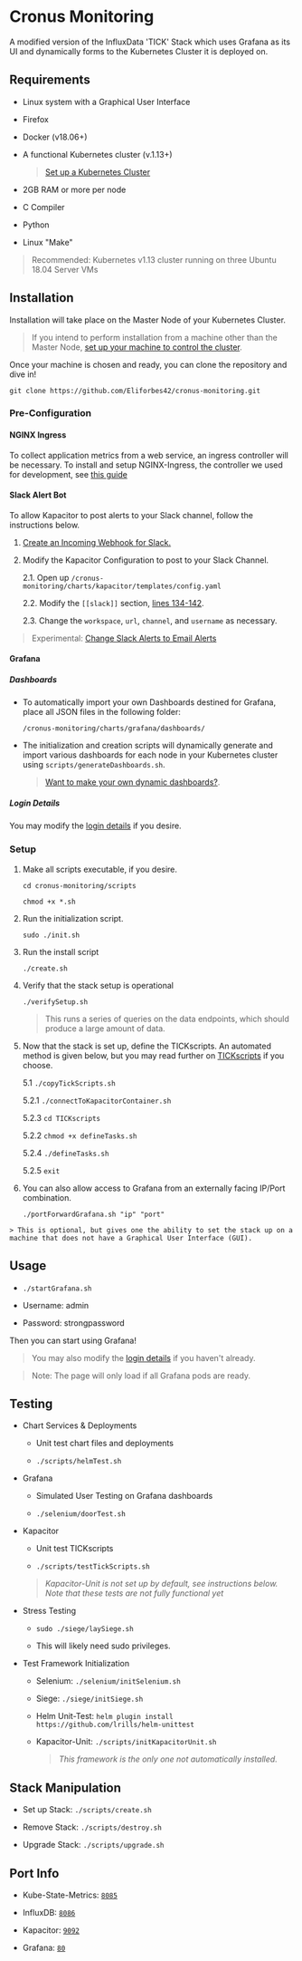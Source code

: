 
# Cronus Monitoring
A modified version of the InfluxData 'TICK' Stack which uses Grafana as its UI and dynamically forms to the Kubernetes Cluster it is deployed on.

## Requirements

- Linux system with a Graphical User Interface

- Firefox

- Docker (v18.06+)

- A functional Kubernetes cluster (v.1.13+)

    > [Set up a Kubernetes Cluster](https://kubernetes.io/docs/setup/independent/create-cluster-kubeadm/)

- 2GB RAM or more per node

- C Compiler

- Python

- Linux "Make"

> Recommended: Kubernetes v1.13 cluster running on three Ubuntu 18.04 Server VMs

## Installation

Installation will take place on the Master Node of your Kubernetes Cluster.

> If you intend to perform installation from a machine other than the Master Node, [set up your machine to control the cluster](https://kubernetes.io/docs/setup/independent/create-cluster-kubeadm/#optional-controlling-your-cluster-from-machines-other-than-the-master).

Once your machine is chosen and ready, you can clone the repository and dive in!

`git clone https://github.com/Eliforbes42/cronus-monitoring.git`



### Pre-Configuration

#### NGINX Ingress
To collect application metrics from a web service, an ingress controller will be necessary. To install and setup NGINX-Ingress, the controller we used for development, see [this guide](https://github.com/Eliforbes42/cronus-monitoring/blob/master/NGINX-Ingress.md)

#### Slack Alert Bot
To allow Kapacitor to post alerts to your Slack channel, follow the instructions below.

1. [Create an Incoming Webhook for Slack.](https://api.slack.com/incoming-webhooks)

2. Modify the Kapacitor Configuration to post to your Slack Channel.

    2.1. Open up `/cronus-monitoring/charts/kapacitor/templates/config.yaml`

    2.2. Modify the `[[slack]]` section, [lines 134-142](https://github.com/Eliforbes42/cronus-monitoring/blob/master/charts/kapacitor/templates/config.yaml#L134).
    
    2.3. Change the `workspace`, `url`, `channel`, and `username` as necessary.

> Experimental: [Change Slack Alerts to Email Alerts](https://github.com/Eliforbes42/cronus-monitoring/blob/master/scripts/README.md#slackalerttoemailsh)

#### Grafana 

##### Dashboards
- To automatically import your own Dashboards destined for Grafana, place all JSON files in the following folder: 

      /cronus-monitoring/charts/grafana/dashboards/

- The initialization and creation scripts will dynamically generate and import various dashboards for each node in your Kubernetes cluster using `scripts/generateDashboards.sh`.
  > [Want to make your own dynamic dashboards?](https://github.com/Eliforbes42/cronus-monitoring/blob/master/GRAFANA.md).

##### Login Details

You may modify the [login details](https://github.com/Eliforbes42/cronus-monitoring/blob/master/charts/grafana/values.yaml#L112) if you desire.

### Setup
1.   Make all scripts executable, if you desire.
         
         cd cronus-monitoring/scripts

         chmod +x *.sh

2.   Run the initialization script.
                   
         sudo ./init.sh

3.   Run the install script

         ./create.sh

4.   Verify that the stack setup is operational

         ./verifySetup.sh

        > This runs a series of queries on the data endpoints, which should produce a large amount of data.

5.   Now that the stack is set up, define the TICKscripts. An automated method is given below, but you may read further on [TICKscripts](https://github.com/Eliforbes42/cronus-monitoring/blob/master/charts/kapacitor/TICKscripts/README.md) if you choose.

        5.1   `./copyTickScripts.sh`  

        5.2.1 `./connectToKapacitorContainer.sh`

        5.2.3 `cd TICKscripts`

        5.2.2 `chmod +x defineTasks.sh`

        5.2.4 `./defineTasks.sh`

        5.2.5 `exit`

6.   You can also allow access to Grafana from an externally facing IP/Port combination.

         ./portForwardGrafana.sh "ip" "port"

    > This is optional, but gives one the ability to set the stack up on a machine that does not have a Graphical User Interface (GUI).

## Usage

-  `./startGrafana.sh`

- Username: admin

- Password: strongpassword

Then you can start using Grafana!

> You may also modify the [login details](https://github.com/Eliforbes42/cronus-monitoring/blob/master/charts/grafana/values.yaml#L112) if you haven't already.

> Note: The page will only load if all Grafana pods are ready.

## Testing

- Chart Services & Deployments

    -  Unit test chart files and deployments

    -  `./scripts/helmTest.sh`

- Grafana

    - Simulated User Testing on Grafana dashboards

    - `./selenium/doorTest.sh`

- Kapacitor

    - Unit test TICKscripts

    - `./scripts/testTickScripts.sh`

    > *Kapacitor-Unit is not set up by default, see instructions below. Note that these tests are not fully functional yet*

- Stress Testing

    - `sudo ./siege/laySiege.sh`

    - This will likely need sudo privileges.

- Test Framework Initialization

    - Selenium: `./selenium/initSelenium.sh`

    - Siege: `./siege/initSiege.sh`

    - Helm Unit-Test: `helm plugin install https://github.com/lrills/helm-unittest`

    - Kapacitor-Unit: `./scripts/initKapacitorUnit.sh`

        > *This framework is the only one not automatically installed.*

## Stack Manipulation

- Set up Stack:  `./scripts/create.sh`

- Remove Stack:  `./scripts/destroy.sh`

- Upgrade Stack: `./scripts/upgrade.sh`        

## Port Info
* Kube-State-Metrics: [`8085`](https://github.com/Eliforbes42/cronus-monitoring/blob/master/charts/kube-state-metrics/values.yaml#L8)

* InfluxDB: [`8086`](https://github.com/Eliforbes42/cronus-monitoring/blob/master/charts/influxdb/values.yaml#L103)

* Kapacitor: [`9092`](https://github.com/Eliforbes42/cronus-monitoring/blob/master/charts/kapacitor/templates/config.yaml#L17)

* Grafana: [`80`](https://github.com/Eliforbes42/cronus-monitoring/blob/master/charts/grafana/values.yaml#L58)

